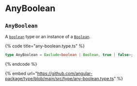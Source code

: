 # AnyBoolean

## `AnyBoolean`

A [`boolean`](https://www.typescriptlang.org/docs/handbook/basic-types.html#boolean) type or an instance of a [`Boolean`](https://www.typescriptlang.org/docs/handbook/basic-types.html#boolean).

{% code title="any-boolean.type.ts" %}
```typescript
type AnyBoolean = Exclude<boolean | Boolean, true | false>;
```
{% endcode %}

{% embed url="https://github.com/angular-package/type/blob/main/src/type/any-boolean.type.ts" %}
